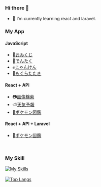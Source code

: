 ### Hi there 👋
- 🌱 I’m currently learning react and laravel.

### My App

#### JavaScript
- 🌸[おみくじ](https://risu043.github.io/github.io/)
- 📝[でんたく](https://risu043.github.io/calc/)
- ✊[じゃんけん](https://risu043.github.io/janken/)
- 🔨[もぐらたたき](https://risu043.github.io/mogura/)

#### React + API
- 📷[画像検索](https://risu043.github.io/image_search/)
- ⛅[天気予報](https://risu043.github.io/react-wether-app/)
- 🦖[ポケモン図鑑](https://risu043.github.io/pokemon-ja/)

#### React + API + Laravel
- 🦖[ポケモン図鑑](https://risu-3-pokemon.net/)
<br>

### My Skill
[![My Skills](https://skillicons.dev/icons?i=html,css,js,ts,react,php,laravel)](https://skillicons.dev)
<br>
<br>
[![Top Langs](https://github-readme-stats.vercel.app/api/top-langs/?username=risu043&layout=donut)](https://github.com/anuraghazra/github-readme-stats)
<!--
**risu043/risu043** is a ✨ _special_ ✨ repository because its `README.md` (this file) appears on your GitHub profile.

Here are some ideas to get you started:

- 🔭 I’m currently working on ...
- 🌱 I’m currently learning ...
- 👯 I’m looking to collaborate on ...
- 🤔 I’m looking for help with ...
- 💬 Ask me about ...
- 📫 How to reach me: ...
- 😄 Pronouns: ...
- ⚡ Fun fact: ...
-->
